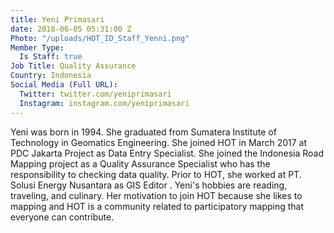 ```yaml
---
title: Yeni Primasari
date: 2018-06-05 05:31:00 Z
Photo: "/uploads/HOT_ID_Staff_Yenni.png"
Member Type:
  Is Staff: true
Job Title: Quality Assurance
Country: Indonesia
Social Media (Full URL):
  Twitter: twitter.com/yeniprimasari
  Instagram: instagram.com/yeniprimasari
---
```


Yeni was born in 1994. She graduated from Sumatera Institute of Technology in Geomatics Engineering. She joined HOT in March 2017 at PDC Jakarta Project as Data Entry Specialist. She joined the Indonesia Road Mapping project as a Quality Assurance Specialist who has the responsibility to checking data quality. Prior to HOT, she worked at PT. Solusi Energy Nusantara as GIS Editor . Yeni's hobbies are reading, traveling, and culinary. Her motivation to join HOT because she likes to mapping and HOT is a community related to participatory mapping that everyone can contribute.